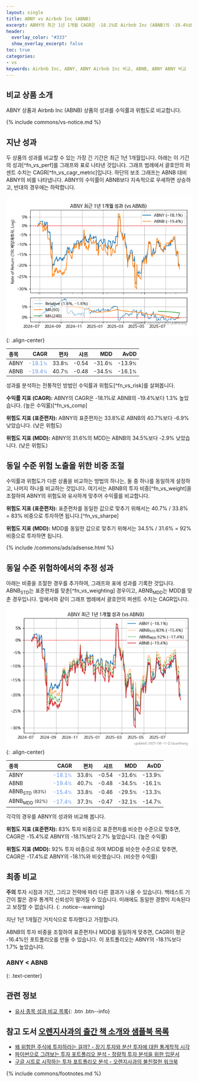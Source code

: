 ```yaml
---
layout: single
title: ABNY vs Airbnb Inc (ABNB)
excerpt: ABNY의 최근 1년 1개월 CAGR은 -18.1%로 Airbnb Inc (ABNB)의 -19.4%보다 1.3% 높았습니다.
header:
  overlay_color: "#333"
  show_overlay_excerpt: false
toc: true
categories:
- vs
keywords: Airbnb Inc, ABNY, ABNY Airbnb Inc 비교, ABNB, ABNY ABNY 비교
---
```


## 비교 상품 소개


ABNY 상품과 Airbnb Inc (ABNB) 상품의 성과를 수익률과 위험도로 비교합니다.





{% include commons/vs-notice.md %}

## 지난 성과

두 상품의 성과를 비교할 수 있는 가장 긴 기간은 최근 1년 1개월입니다. 아래는 이 기간의 성과[^fn_vs_perf]를 그래프와 표로 나타낸 것입니다.
그래프 범례에서 괄호안의 퍼센트 수치는 CAGR[^fn_vs_cagr_metric]입니다.
하단의 보조 그래프는 ABNB 대비 ABNY의 비를 나타냅니다.
ABNY의 수익률이 ABNB보다 지속적으로 우세하면 상승하고, 반대의 경우에는 하락합니다.

![ABNY](/vs/images/abny-vs-abnb_dual.png){: .align-center}

| **종목** | **CAGR** | **편차** | **샤프** | **MDD** | **AvDD** |
| :------------ | ------: | -----------: | -------: | ------: | -------: |
| ABNY | <span style="color: cornflowerblue">-18.1<small>%</small></span> | 33.8<small>%</small> | -0.54 | -31.6<small>%</small> | -13.9<small>%</small> |
| ABNB | <span style="color: cornflowerblue">-19.4<small>%</small></span> | 40.7<small>%</small> | -0.48 | -34.5<small>%</small> | -16.1<small>%</small> |

<!-- more -->


성과를 분석하는 전통적인 방법인 수익률과 위험도[^fn_vs_risk]를 살펴봅니다.

**수익률 지표 (CAGR):** ABNY의 CAGR은 -18.1%로 ABNB의 -19.4%보다 1.3% 높았습니다. (높은 수익률)[^fn_vs_comp]

**위험도 지표 (표준편차):** ABNY의 표준편차는 33.8%로 ABNB의 40.7%보다 -6.9% 낮았습니다. (낮은 위험도)

**위험도 지표 (MDD):** ABNY의 31.6%의 MDD는 ABNB의 34.5%보다 -2.9% 낮았습니다. (낮은 위험도)



## 동일 수준 위험 노출을 위한 비중 조절

수익률과 위험도가 다른 상품을 비교하는 방법의 하나는, 둘 중 하나를 동일하게 설정하고, 나머지 하나를 비교하는 것입니다.
여기서는 ABNB의 투자 비중[^fn_vs_weight]을 조절하여 ABNY의 위험도와 유사하게 맞추어 수익률를 비교합니다.

**위험도 지표 (표준편차):** 표준편차를 동일한 값으로 맞추기 위해서는 40.7% / 33.8% = 83% 비중으로 투자하면 됩니다.[^fn_vs_sharpe]

**위험도 지표 (MDD):** MDD를 동일한 값으로 맞추기 위해서는 34.5% / 31.6% = 92% 비중으로 투자하면 됩니다.


{% include /commons/ads/adsense.html %}



## 동일 수준 위험하에서의 추정 성과

아래는 비중을 조절한 경우를 추가하여, 그래프와 표에 성과를 기록한 것입니다.
ABNB<sub>STD</sub>는 표준편차를 맞춘[^fn_vs_weighting] 경우이고, ABNB<sub>MDD</sub>는 MDD를 맞춘 경우입니다.
앞에서와 같이 그래프 범례에서 괄호안의 퍼센트 수치는 CAGR입니다.


![ABNY](/vs/images/abny-vs-abnb.png){: .align-center}



| **종목** | **CAGR** | **편차** | **샤프** | **MDD** | **AvDD** |
| :------------ | ------: | -----------: | -------: | ------: | -------: |
| ABNY | <span style="color: cornflowerblue">-18.1<small>%</small></span> | 33.8<small>%</small> | -0.54 | -31.6<small>%</small> | -13.9<small>%</small> |
| ABNB | <span style="color: cornflowerblue">-19.4<small>%</small></span> | 40.7<small>%</small> | -0.48 | -34.5<small>%</small> | -16.1<small>%</small> |
| ABNB<sub>STD</sub> <small>(83%)</small> | <span style="color: cornflowerblue">-15.4<small>%</small></span> | 33.8<small>%</small> | -0.46 | -29.5<small>%</small> | -13.3<small>%</small> |
| ABNB<sub>MDD</sub> <small>(92%)</small> | <span style="color: cornflowerblue">-17.4<small>%</small></span> | 37.3<small>%</small> | -0.47 | -32.1<small>%</small> | -14.7<small>%</small> |



각각의 경우를 ABNY의 성과와 비교해 봅니다.

**위험도 지표 (표준편차):** 83% 투자 비중으로 표준편차를 비슷한 수준으로 맞추면, CAGR은 -15.4%로 ABNY의 -18.1%보다 2.7% 높았습니다. (높은 수익률)

**위험도 지표 (MDD):** 92% 투자 비중으로 하여 MDD를 비슷한 수준으로 맞추면, CAGR은 -17.4%로 ABNY의 -18.1%와 비슷했습니다. (비슷한 수익률)




## 최종 비교

**주의** 투자 시점과 기간, 그리고 전략에 따라 다른 결과가 나올 수 있습니다. 백테스트 기간이 짧은 경우 통계적 신뢰성이 떨어질 수 있습니다. 미래에도 동일한 경향이 지속된다고 보장할 수 없습니다.
{: .notice--warning}

지난 1년 1개월간 거치식으로 투자했다고 가정합니다.

ABNB의 투자 비중을 조절하여 표준편차나 MDD를 동일하게 맞추면, CAGR이 평균 -16.4%인 포트폴리오를 만들 수 있습니다.
이 포트폴리오는 ABNY의 -18.1%보다 1.7% 높았습니다.

### ABNY &lt; ABNB
{: .text-center}


## 관련 정보

- [유사 종목 성과 비교 목록](/vs/){: .btn .btn--info}


## 참고 도서 [오렌지사과의 출간 책 소개와 샘플북 목록](https://kongdori.tistory.com/691)

- [왜 위험한 주식에 투자하라는 걸까? - 장기 투자와 분산 투자에 대한 통계학적 시각](https://kongdori.tistory.com/421)
- [파이썬으로 그려보는 투자 포트폴리오 분석  - 정량적 투자 분석을 위한 입문서](https://kongdori.tistory.com/643)
- [구글 시트로 시작하는 투자 포트폴리오 분석 - 오렌지사과의 불친절한 워크북](https://kongdori.tistory.com/449)

{% include commons/footnotes.md %}